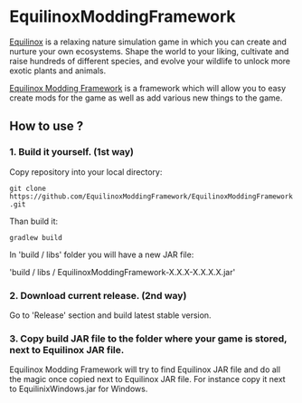 # EquilinoxModdingFramework

[Equilinox](https://store.steampowered.com/app/853550/Equilinox/) is a relaxing nature simulation game in which you can create and nurture your own ecosystems. 
Shape the world to your liking, cultivate and raise hundreds of different species, and evolve your wildlife to unlock more exotic plants and animals.

[Equilinox Modding Framework](https://github.com/EquilinoxModdingFramework/EquilinoxModdingFramework) is a framework which will allow you to easy create mods for the game as well as add various new things to the game.

## How to use ?

### 1. Build it yourself. (1st way)

Copy repository into your local directory:

```git clone https://github.com/EquilinoxModdingFramework/EquilinoxModdingFramework.git```

Than build it:

```gradlew build```

In 'build / libs' folder you will have a new JAR file:

'build / libs / EquilinoxModdingFramework-X.X.X-X.X.X.X.jar'

### 2. Download current release. (2nd way)

Go to 'Release' section and build latest stable version.

### 3. Copy build JAR file to the folder where your game is stored, next to Equilinox JAR file.

Equilinox Modding Framework will try to find Equilinox JAR file and do all the magic once copied next to Equilinox JAR file. 
For instance copy it next to EquilinixWindows.jar for Windows.